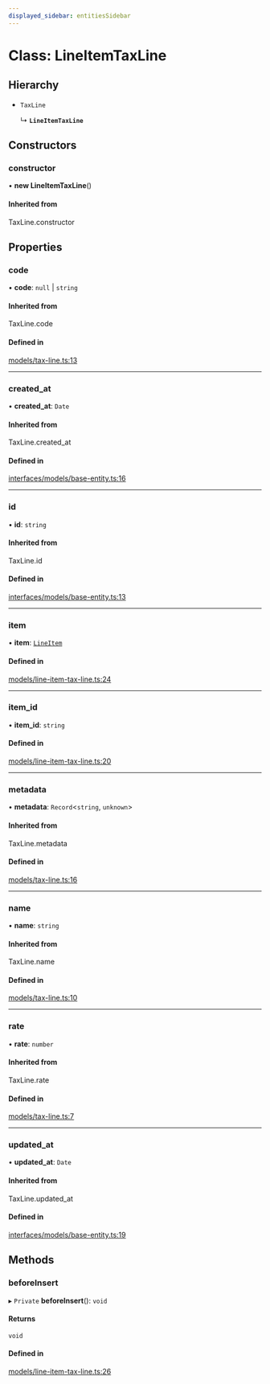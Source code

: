 ```yaml
---
displayed_sidebar: entitiesSidebar
---
```


# Class: LineItemTaxLine

## Hierarchy

- `TaxLine`

  ↳ **`LineItemTaxLine`**

## Constructors

### constructor

• **new LineItemTaxLine**()

#### Inherited from

TaxLine.constructor

## Properties

### code

• **code**: ``null`` \| `string`

#### Inherited from

TaxLine.code

#### Defined in

[models/tax-line.ts:13](https://github.com/cloudnepal/medusa/blob/0b0d50b4/packages/medusa/src/models/tax-line.ts#L13)

___

### created\_at

• **created\_at**: `Date`

#### Inherited from

TaxLine.created\_at

#### Defined in

[interfaces/models/base-entity.ts:16](https://github.com/cloudnepal/medusa/blob/0b0d50b4/packages/medusa/src/interfaces/models/base-entity.ts#L16)

___

### id

• **id**: `string`

#### Inherited from

TaxLine.id

#### Defined in

[interfaces/models/base-entity.ts:13](https://github.com/cloudnepal/medusa/blob/0b0d50b4/packages/medusa/src/interfaces/models/base-entity.ts#L13)

___

### item

• **item**: [`LineItem`](LineItem.md)

#### Defined in

[models/line-item-tax-line.ts:24](https://github.com/cloudnepal/medusa/blob/0b0d50b4/packages/medusa/src/models/line-item-tax-line.ts#L24)

___

### item\_id

• **item\_id**: `string`

#### Defined in

[models/line-item-tax-line.ts:20](https://github.com/cloudnepal/medusa/blob/0b0d50b4/packages/medusa/src/models/line-item-tax-line.ts#L20)

___

### metadata

• **metadata**: `Record`<`string`, `unknown`\>

#### Inherited from

TaxLine.metadata

#### Defined in

[models/tax-line.ts:16](https://github.com/cloudnepal/medusa/blob/0b0d50b4/packages/medusa/src/models/tax-line.ts#L16)

___

### name

• **name**: `string`

#### Inherited from

TaxLine.name

#### Defined in

[models/tax-line.ts:10](https://github.com/cloudnepal/medusa/blob/0b0d50b4/packages/medusa/src/models/tax-line.ts#L10)

___

### rate

• **rate**: `number`

#### Inherited from

TaxLine.rate

#### Defined in

[models/tax-line.ts:7](https://github.com/cloudnepal/medusa/blob/0b0d50b4/packages/medusa/src/models/tax-line.ts#L7)

___

### updated\_at

• **updated\_at**: `Date`

#### Inherited from

TaxLine.updated\_at

#### Defined in

[interfaces/models/base-entity.ts:19](https://github.com/cloudnepal/medusa/blob/0b0d50b4/packages/medusa/src/interfaces/models/base-entity.ts#L19)

## Methods

### beforeInsert

▸ `Private` **beforeInsert**(): `void`

#### Returns

`void`

#### Defined in

[models/line-item-tax-line.ts:26](https://github.com/cloudnepal/medusa/blob/0b0d50b4/packages/medusa/src/models/line-item-tax-line.ts#L26)
